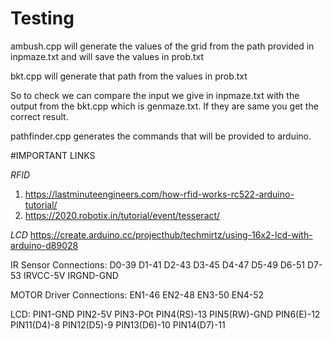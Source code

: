 # Testing

ambush.cpp will generate the values of the grid from the path provided in inpmaze.txt and will save the values in prob.txt

bkt.cpp will generate that path from the values in prob.txt 

So to check we can compare the input we give in inpmaze.txt with the output from the bkt.cpp which is genmaze.txt. If they are same you get the correct result.

pathfinder.cpp generates the commands that will be provided to arduino.

#IMPORTANT LINKS

_RFID_
1. https://lastminuteengineers.com/how-rfid-works-rc522-arduino-tutorial/
2. https://2020.robotix.in/tutorial/event/tesseract/

_LCD_
https://create.arduino.cc/projecthub/techmirtz/using-16x2-lcd-with-arduino-d89028

IR Sensor Connections:
D0-39
D1-41
D2-43
D3-45
D4-47
D5-49
D6-51
D7-53
IRVCC-5V
IRGND-GND

MOTOR Driver Connections:
EN1-46
EN2-48
EN3-50
EN4-52

LCD:
PIN1-GND
PIN2-5V
PIN3-POt
PIN4(RS)-13
PIN5(RW)-GND
PIN6(E)-12
PIN11(D4)-8
PIN12(D5)-9
PIN13(D6)-10
PIN14(D7)-11




